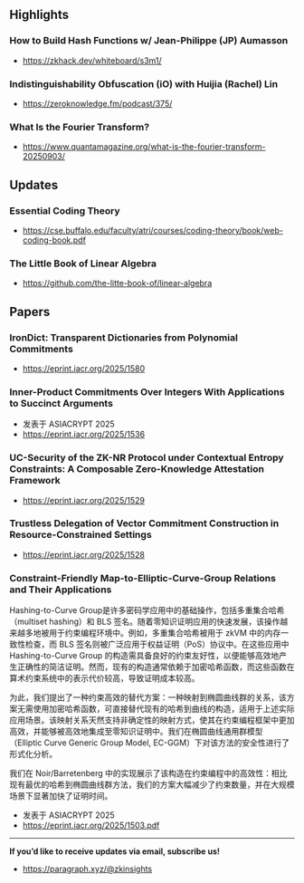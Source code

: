 ## Highlights
### How to Build Hash Functions w/ Jean-Philippe (JP) Aumasson 
- <https://zkhack.dev/whiteboard/s3m1/>
### Indistinguishability Obfuscation (iO) with Huijia (Rachel) Lin 
- <https://zeroknowledge.fm/podcast/375/>
### What Is the Fourier Transform?
- <https://www.quantamagazine.org/what-is-the-fourier-transform-20250903/>


## Updates
### Essential Coding Theory
- <https://cse.buffalo.edu/faculty/atri/courses/coding-theory/book/web-coding-book.pdf>
### The Little Book of Linear Algebra
- <https://github.com/the-litte-book-of/linear-algebra>

## Papers

### IronDict: Transparent Dictionaries from Polynomial Commitments
- <https://eprint.iacr.org/2025/1580>

### Inner-Product Commitments Over Integers With Applications to Succinct Arguments
- 发表于 ASIACRYPT 2025
- <https://eprint.iacr.org/2025/1536>

### UC-Security of the ZK-NR Protocol under Contextual Entropy Constraints: A Composable Zero-Knowledge Attestation Framework
- <https://eprint.iacr.org/2025/1529>

### Trustless Delegation of Vector Commitment Construction in Resource-Constrained Settings
- <https://eprint.iacr.org/2025/1528>

### Constraint-Friendly Map-to-Elliptic-Curve-Group Relations and Their Applications
Hashing-to-Curve Group是许多密码学应用中的基础操作，包括多重集合哈希（multiset hashing）和 BLS 签名。随着零知识证明应用的快速发展，该操作越来越多地被用于约束编程环境中。例如，多重集合哈希被用于 zkVM 中的内存一致性检查，而 BLS 签名则被广泛应用于权益证明（PoS）协议中。在这些应用中 Hashing-to-Curve Group 的构造需具备良好的约束友好性，以便能够高效地产生正确性的简洁证明。然而，现有的构造通常依赖于加密哈希函数，而这些函数在算术约束系统中的表示代价较高，导致证明成本较高。

为此，我们提出了一种约束高效的替代方案：一种映射到椭圆曲线群的关系，该方案无需使用加密哈希函数，可直接替代现有的哈希到曲线的构造，适用于上述实际应用场景。该映射关系天然支持非确定性的映射方式，使其在约束编程框架中更加高效，并能够被高效地集成至零知识证明中。我们在椭圆曲线通用群模型（Elliptic Curve Generic Group Model, EC-GGM）下对该方法的安全性进行了形式化分析。

我们在 Noir/Barretenberg 中的实现展示了该构造在约束编程中的高效性：相比现有最优的哈希到椭圆曲线群方法，我们的方案大幅减少了约束数量，并在大规模场景下显著加快了证明时间。
- 发表于 ASIACRYPT 2025
- <https://eprint.iacr.org/2025/1503.pdf>

---
**If you’d like to receive updates via email, subscribe us!**

- <https://paragraph.xyz/@zkinsights>
